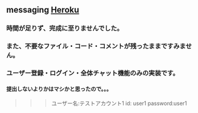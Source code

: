 ## messaging [Heroku](https://superb.herokuapp.com/)

### 時間が足りず、完成に至りませんでした。
### また、不要なファイル・コード・コメントが残ったままですみません。

### ユーザー登録・ログイン・全体チャット機能のみの実装です。

#### 提出しないよりかはマシかと思ったので。。。

>>>ユーザー名:テストアカウント1
id: user1 
password:user1
